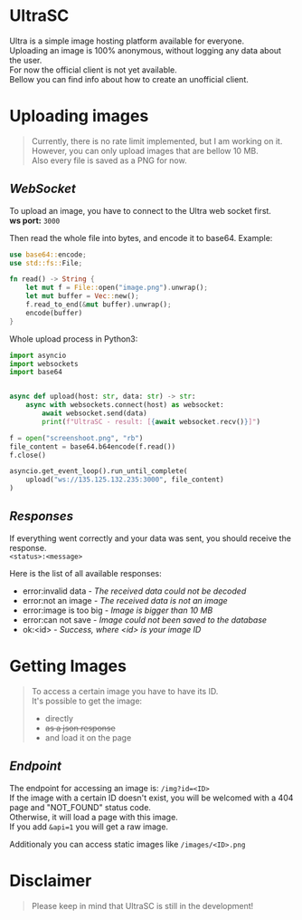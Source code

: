 # UltraSC

Ultra is a simple image hosting platform available for everyone. <br>
Uploading an image is 100% anonymous, without logging any data about the user. <br>
For now the official client is not yet available. <br>
Bellow you can find info about how to create an unofficial client.


# Uploading images
> Currently, there is no rate limit implemented, but I am working on it. <br>
> However, you can only upload images that are bellow 10 MB. <br>
> Also every file is saved as a PNG for now.

## _WebSocket_
To upload an image, you have to connect to the Ultra web socket first. <br>
**ws port:** `3000`

Then read the whole file into bytes, and encode it to base64. Example:
```rust
use base64::encode;
use std::fs::File;

fn read() -> String {
    let mut f = File::open("image.png").unwrap();
    let mut buffer = Vec::new();
    f.read_to_end(&mut buffer).unwrap();
    encode(buffer)
}
```
Whole upload process in Python3:
```python
import asyncio
import websockets
import base64


async def upload(host: str, data: str) -> str:
    async with websockets.connect(host) as websocket:
        await websocket.send(data)
        print(f"UltraSC - result: [{await websocket.recv()}]")

f = open("screenshoot.png", "rb")
file_content = base64.b64encode(f.read())
f.close()

asyncio.get_event_loop().run_until_complete(
    upload("ws://135.125.132.235:3000", file_content)
)
```

## _Responses_

If everything went correctly and your data was sent, you should receive the response. <br>
`<status>:<message>`

Here is the list of all available responses:
- error:invalid data        - *The received data could not be decoded*
- error:not an image        - *The received data is not an image*
- error:image is too big    - *Image is bigger than 10 MB*
- error:can not save        - *Image could not been saved to the database*
- ok:&lt;id&gt;             - *Success, where &lt;id&gt; is your image ID*


# Getting Images
> To access a certain image you have to have its ID. <br>
> It's possible to get the image:
> -  directly
> -  ~~as a json response~~
> -  and load it on the page

## _Endpoint_
The endpoint for accessing an image is: `/img?id=<ID>` <br>
If the image with a certain ID doesn't exist, you will be welcomed with a 404 page and "NOT_FOUND" status code. <br>
Otherwise, it will load a page with this image. <br>
If you add `&api=1` you will get a raw image. <br>

Additionaly you can access static images like `/images/<ID>.png` <br>


# Disclaimer
> Please keep in mind that UltraSC is still in the development! <br>
